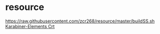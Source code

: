 # resource
https://raw.githubusercontent.com/zcr268/resource/master/buildSS.sh
<a href="karabiner://karabiner/assets/complex_modifications/import?url=https%3a%2f%2fraw.githubusercontent.com%2fzcr268%2fresource%2fmaster%2fCrt.json">Karabiner-Elements Crt</a>
